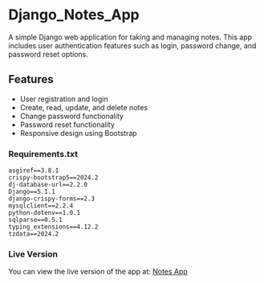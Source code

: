 # Django_Notes_App
A simple Django web application for taking and managing notes. This app includes user authentication features such as login, password change, and password reset options.

## Features
- User registration and login
- Create, read, update, and delete notes
- Change password functionality
- Password reset functionality
- Responsive design using Bootstrap

### Requirements.txt
```plaintext
asgiref==3.8.1
crispy-bootstrap5==2024.2
dj-database-url==2.2.0
Django==5.1.1
django-crispy-forms==2.3
mysqlclient==2.2.4
python-dotenv==1.0.1
sqlparse==0.5.1
typing_extensions==4.12.2
tzdata==2024.2
```

### Live Version
You can view the live version of the app at: [Notes App](https://notesappbase.pythonanywhere.com/)
